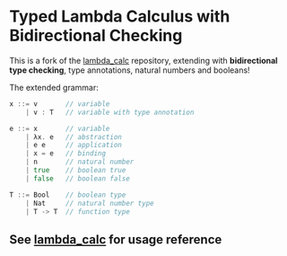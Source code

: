 # Typed Lambda Calculus with Bidirectional Checking

This is a fork of the [lambda_calc](https://github.com/WilliamRagstad/lambda_calc) repository, extending with **bidirectional type checking**, type annotations, natural numbers and booleans!

The extended grammar:

```go
x ::= v       // variable
    | v : T   // variable with type annotation

e ::= x       // variable
    | λx. e   // abstraction
    | e e     // application
    | x = e   // binding
	| n       // natural number
	| true    // boolean true
	| false   // boolean false

T ::= Bool    // boolean type
	| Nat     // natural number type
	| T -> T  // function type
```

## See [lambda_calc](https://github.com/WilliamRagstad/lambda_calc) for usage reference
